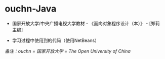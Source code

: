 # ouchn-Java
- 国家开放大学/中央广播电视大学教材 - 《面向对象程序设计（本）》 - [郑莉 主编]  

- 学习过程中使用到的代码（使用NetBeans）

_备注：ouchn = 国家开放大学 = The Open University of China_

